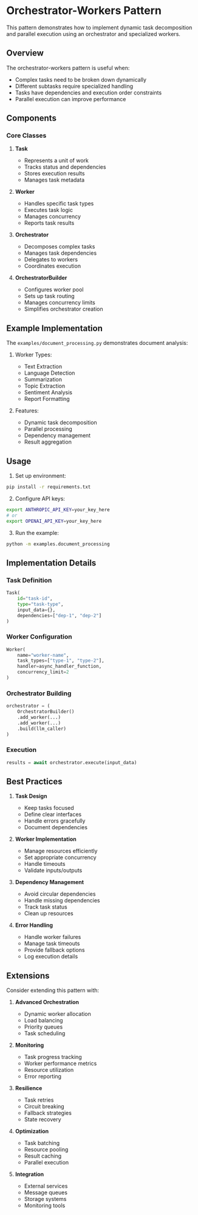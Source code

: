 # Orchestrator-Workers Pattern

This pattern demonstrates how to implement dynamic task decomposition and parallel execution using an orchestrator and specialized workers.

## Overview

The orchestrator-workers pattern is useful when:

- Complex tasks need to be broken down dynamically
- Different subtasks require specialized handling
- Tasks have dependencies and execution order constraints
- Parallel execution can improve performance

## Components

### Core Classes

1. **Task**

   - Represents a unit of work
   - Tracks status and dependencies
   - Stores execution results
   - Manages task metadata

2. **Worker**

   - Handles specific task types
   - Executes task logic
   - Manages concurrency
   - Reports task results

3. **Orchestrator**

   - Decomposes complex tasks
   - Manages task dependencies
   - Delegates to workers
   - Coordinates execution

4. **OrchestratorBuilder**
   - Configures worker pool
   - Sets up task routing
   - Manages concurrency limits
   - Simplifies orchestrator creation

## Example Implementation

The `examples/document_processing.py` demonstrates document analysis:

1. Worker Types:

   - Text Extraction
   - Language Detection
   - Summarization
   - Topic Extraction
   - Sentiment Analysis
   - Report Formatting

2. Features:
   - Dynamic task decomposition
   - Parallel processing
   - Dependency management
   - Result aggregation

## Usage

1. Set up environment:

```bash
pip install -r requirements.txt
```

2. Configure API keys:

```bash
export ANTHROPIC_API_KEY=your_key_here
# or
export OPENAI_API_KEY=your_key_here
```

3. Run the example:

```bash
python -m examples.document_processing
```

## Implementation Details

### Task Definition

```python
Task(
    id="task-id",
    type="task-type",
    input_data={},
    dependencies=["dep-1", "dep-2"]
)
```

### Worker Configuration

```python
Worker(
    name="worker-name",
    task_types=["type-1", "type-2"],
    handler=async_handler_function,
    concurrency_limit=2
)
```

### Orchestrator Building

```python
orchestrator = (
    OrchestratorBuilder()
    .add_worker(...)
    .add_worker(...)
    .build(llm_caller)
)
```

### Execution

```python
results = await orchestrator.execute(input_data)
```

## Best Practices

1. **Task Design**

   - Keep tasks focused
   - Define clear interfaces
   - Handle errors gracefully
   - Document dependencies

2. **Worker Implementation**

   - Manage resources efficiently
   - Set appropriate concurrency
   - Handle timeouts
   - Validate inputs/outputs

3. **Dependency Management**

   - Avoid circular dependencies
   - Handle missing dependencies
   - Track task status
   - Clean up resources

4. **Error Handling**
   - Handle worker failures
   - Manage task timeouts
   - Provide fallback options
   - Log execution details

## Extensions

Consider extending this pattern with:

1. **Advanced Orchestration**

   - Dynamic worker allocation
   - Load balancing
   - Priority queues
   - Task scheduling

2. **Monitoring**

   - Task progress tracking
   - Worker performance metrics
   - Resource utilization
   - Error reporting

3. **Resilience**

   - Task retries
   - Circuit breaking
   - Fallback strategies
   - State recovery

4. **Optimization**

   - Task batching
   - Resource pooling
   - Result caching
   - Parallel execution

5. **Integration**
   - External services
   - Message queues
   - Storage systems
   - Monitoring tools
